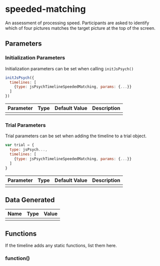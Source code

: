 # speeded-matching

An assessment of processing speed. Participants are asked to identify which of four pictures matches the target picture at the top of the screen.

## Parameters

### Initialization Parameters

Initialization parameters can be set when calling `initJsPsych()`

```js
initJsPsych({
  timelines: [
    {type: jsPsychTimelineSpeededMatching, params: {...}}
  ]
})
```

Parameter | Type | Default Value | Description
----------|------|---------------|------------
          |      |               |

### Trial Parameters

Trial parameters can be set when adding the timeline to a trial object.

```js
var trial = {
  type: jsPsych...,
  timelines: [
    {type: jsPsychTimelineSpeededMatching, params: {...}}
  ]
}
```

Parameter | Type | Default Value | Description
----------|------|---------------|------------
          |      |               |

## Data Generated

Name | Type | Value
-----|------|------
     |      |

## Functions

If the timeline adds any static functions, list them here.

### function()


